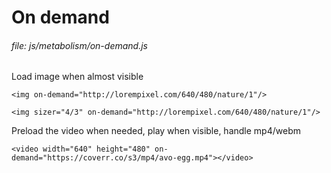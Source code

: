 # On demand
   
###### file: js/metabolism/on-demand.js

Load image when almost visible
      
~~~~
<img on-demand="http://lorempixel.com/640/480/nature/1"/>
~~~~
~~~~
<img sizer="4/3" on-demand="http://lorempixel.com/640/480/nature/1"/>
~~~~

Preload the video when needed, play when visible, handle mp4/webm

~~~~
<video width="640" height="480" on-demand="https://coverr.co/s3/mp4/avo-egg.mp4"></video>
~~~~
